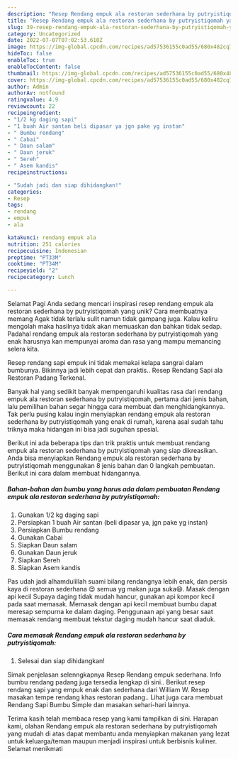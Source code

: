 ```yaml
---
description: "Resep Rendang empuk ala restoran sederhana by putryistiqomah yang Lezat Sekali"
title: "Resep Rendang empuk ala restoran sederhana by putryistiqomah yang Lezat Sekali"
slug: 39-resep-rendang-empuk-ala-restoran-sederhana-by-putryistiqomah-yang-lezat-sekali
category: Uncategorized
date: 2022-07-07T07:02:53.610Z
image: https://img-global.cpcdn.com/recipes/ad57536155c0ad55/680x482cq70/rendang-empuk-ala-restoran-sederhana-by-putryistiqomah-foto-resep-utama.jpg
hideToc: false
enableToc: true
enableTocContent: false
thumbnail: https://img-global.cpcdn.com/recipes/ad57536155c0ad55/680x482cq70/rendang-empuk-ala-restoran-sederhana-by-putryistiqomah-foto-resep-utama.jpg
cover: https://img-global.cpcdn.com/recipes/ad57536155c0ad55/680x482cq70/rendang-empuk-ala-restoran-sederhana-by-putryistiqomah-foto-resep-utama.jpg
author: Admin
authorAv: notfound
ratingvalue: 4.9
reviewcount: 22
recipeingredient:
- "1/2 kg daging sapi"
- "1 buah Air santan beli dipasar ya jgn pake yg instan"
- " Bumbu rendang"
- " Cabai"
- " Daun salam"
- " Daun jeruk"
- " Sereh"
- " Asem kandis"
recipeinstructions:

- "Sudah jadi dan siap dihidangkan!"
categories:
- Resep
tags:
- rendang
- empuk
- ala

katakunci: rendang empuk ala 
nutrition: 251 calories
recipecuisine: Indonesian
preptime: "PT33M"
cooktime: "PT34M"
recipeyield: "2"
recipecategory: Lunch

---
```



Selamat Pagi Anda sedang mencari inspirasi resep rendang empuk ala restoran sederhana by putryistiqomah yang unik? Cara membuatnya memang Agak tidak terlalu sulit namun tidak gampang juga. Kalau keliru mengolah maka hasilnya tidak akan memuaskan dan bahkan tidak sedap. Padahal rendang empuk ala restoran sederhana by putryistiqomah yang enak harusnya kan mempunyai aroma dan rasa yang mampu memancing selera kita.


Resep rendang sapi empuk ini tidak memakai kelapa sangrai dalam bumbunya. Bikinnya jadi lebih cepat dan praktis.. Resep Rendang Sapi ala Restoran Padang Terkenal.

Banyak hal yang sedikit banyak mempengaruhi kualitas rasa dari rendang empuk ala restoran sederhana by putryistiqomah, pertama dari jenis bahan, lalu pemilihan bahan segar hingga cara membuat dan menghidangkannya. Tak perlu pusing kalau ingin menyiapkan rendang empuk ala restoran sederhana by putryistiqomah yang enak di rumah, karena asal sudah tahu triknya maka hidangan ini bisa jadi suguhan spesial.


Berikut ini ada beberapa tips dan trik praktis untuk membuat rendang empuk ala restoran sederhana by putryistiqomah yang siap dikreasikan. Anda bisa menyiapkan Rendang empuk ala restoran sederhana by putryistiqomah menggunakan 8 jenis bahan dan 0 langkah pembuatan. Berikut ini cara dalam membuat hidangannya.

<!--inarticleads1-->

##### Bahan-bahan dan bumbu yang harus ada dalam pembuatan Rendang empuk ala restoran sederhana by putryistiqomah:

1. Gunakan 1/2 kg daging sapi
1. Persiapkan 1 buah Air santan (beli dipasar ya, jgn pake yg instan)
1. Persiapkan  Bumbu rendang
1. Gunakan  Cabai
1. Siapkan  Daun salam
1. Gunakan  Daun jeruk
1. Siapkan  Sereh
1. Siapkan  Asem kandis


Pas udah jadi alhamdulillah suami bilang rendangnya lebih enak, dan persis kaya di restoran sederhana 😍 semua yg makan juga suka😄. Masak dengan api kecil Supaya daging tidak mudah hancur, gunakan api kompor kecil pada saat memasak. Memasak dengan api kecil membuat bumbu dapat meresap sempurna ke dalam daging. Penggunaan api yang besar saat memasak rendang membuat tekstur daging mudah hancur saat diaduk. 

<!--inarticleads2-->

##### Cara memasak Rendang empuk ala restoran sederhana by putryistiqomah:


1. Selesai dan siap dihidangkan!

Simak penjelasan selenngkapnya Resep Rendang empuk sederhana. Info bumbu rendang padang juga tersedia lengkap di sini.. Berikut resep rendang sapi yang empuk enak dan sederhana dari William W. Resep masakan tempe rendang khas restoran padang.. Lihat juga cara membuat Rendang Sapi Bumbu Simple dan masakan sehari-hari lainnya. 

Terima kasih telah membaca resep yang kami tampilkan di sini. Harapan kami, olahan Rendang empuk ala restoran sederhana by putryistiqomah yang mudah di atas dapat membantu anda menyiapkan makanan yang lezat untuk keluarga/teman maupun menjadi inspirasi untuk berbisnis kuliner. Selamat menikmati
